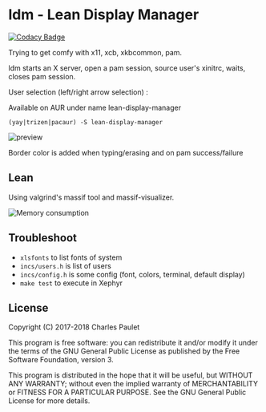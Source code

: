 # ldm - Lean Display Manager

[![Codacy Badge](https://api.codacy.com/project/badge/Grade/cfa67e70c07541ffa6eb51260d2e65d7)](https://www.codacy.com/app/valkheim/ldm?utm_source=github.com&amp;utm_medium=referral&amp;utm_content=valkheim/ldm&amp;utm_campaign=Badge_Grade)

Trying to get comfy with x11, xcb, xkbcommon, pam.

ldm starts an X server, open a pam session, source user's xinitrc, waits, closes pam session.

User selection (left/right arrow selection) :

Available on AUR under name lean-display-manager
```
(yay|trizen|pacaur) -S lean-display-manager
```

![preview](preview.png)

Border color is added when typing/erasing and on pam success/failure

## Lean

Using valgrind's massif tool and massif-visualizer.

![Memory consumption](memory_consumption.png)

## Troubleshoot

*  `xlsfonts` to list fonts of system
*  `incs/users.h` is list of users
*  `incs/config.h` is some config (font, colors, terminal, default display)
*  `make test` to execute in Xephyr

## License

Copyright (C) 2017-2018 Charles Paulet

This program is free software: you can redistribute it and/or modify it under the terms of the GNU General Public License as published by the Free Software Foundation, version 3.

This program is distributed in the hope that it will be useful, but WITHOUT ANY WARRANTY; without even the implied warranty of MERCHANTABILITY or FITNESS FOR A PARTICULAR PURPOSE. See the GNU General Public License for more details.
